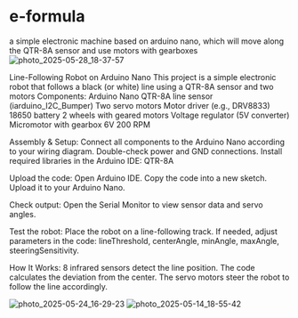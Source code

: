 # e-formula
a simple electronic machine based on arduino nano, which will move along the QTR-8A sensor and use motors with gearboxes
![photo_2025-05-28_18-37-57](https://github.com/user-attachments/assets/9f530898-c2f1-41e3-84dd-847ea5008c6a)

Line-Following Robot on Arduino Nano
This project is a simple electronic robot that follows a black (or white) line using a QTR-8A sensor and two  motors
 Components:
 Arduino Nano
 QTR-8A line sensor (iarduino_I2C_Bumper)
 Two servo motors
 Motor driver (e.g., DRV8833)
 18650 battery
 2 wheels with geared motors
 Voltage regulator (5V converter)
 Micromotor with gearbox 6V 200 RPM
 
  Assembly & Setup:
 Connect all components to the Arduino Nano according to your wiring diagram. Double-check power and GND connections.
 Install required libraries in the Arduino IDE:
 QTR-8A
 
 Upload the code:
 Open Arduino IDE.
 Copy the code into a new sketch.
 Upload it to your Arduino Nano.
 
 Check output:
 Open the Serial Monitor to view sensor data and servo angles.

 Test the robot:
 Place the robot on a line-following track.
 If needed, adjust parameters in the code: lineThreshold, centerAngle, minAngle, maxAngle, steeringSensitivity.

How It Works:
8 infrared sensors detect the line position.
The code calculates the deviation from the center.
The servo motors steer the robot to follow the line accordingly.









































![photo_2025-05-24_16-29-23](https://github.com/user-attachments/assets/90442d29-e759-4aa3-afb2-36a5e168d706) 
![photo_2025-05-14_18-55-42](https://github.com/user-attachments/assets/7fad7c2a-d17f-4973-a6a1-c2c23c02af96)
